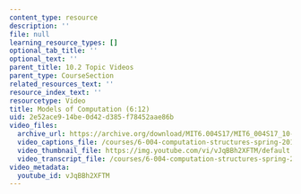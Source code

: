```yaml
---
content_type: resource
description: ''
file: null
learning_resource_types: []
optional_tab_title: ''
optional_text: ''
parent_title: 10.2 Topic Videos
parent_type: CourseSection
related_resources_text: ''
resource_index_text: ''
resourcetype: Video
title: Models of Computation (6:12)
uid: 2e52ace9-14be-0d42-d385-f78452aae86b
video_files:
  archive_url: https://archive.org/download/MIT6.004S17/MIT6_004S17_10-02-05_300k.mp4
  video_captions_file: /courses/6-004-computation-structures-spring-2017/33d43c390c3c566b96eafc2ca5550ea9_vJqBBh2XFTM.vtt
  video_thumbnail_file: https://img.youtube.com/vi/vJqBBh2XFTM/default.jpg
  video_transcript_file: /courses/6-004-computation-structures-spring-2017/22ca7de71b2a3b2a8894f7e38f39a350_vJqBBh2XFTM.pdf
video_metadata:
  youtube_id: vJqBBh2XFTM
---
```

